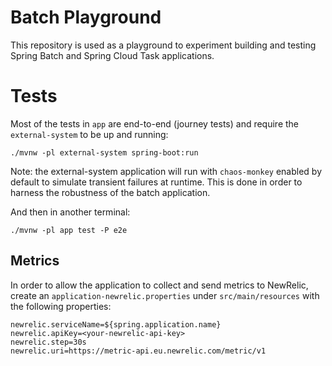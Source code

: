 # Batch Playground

This repository is used as a playground to experiment building and testing Spring Batch and Spring Cloud Task applications.

# Tests

Most of the tests in `app` are end-to-end (journey tests) and require the `external-system` to be up and running:

```
./mvnw -pl external-system spring-boot:run
```

Note: the external-system application will run with `chaos-monkey` enabled by default to simulate transient failures at runtime.
This is done in order to harness the robustness of the batch application.

And then in another terminal:

```
./mvnw -pl app test -P e2e
```

## Metrics

In order to allow the application to collect and send metrics to NewRelic, create an `application-newrelic.properties` under `src/main/resources`
with the following properties:

```
newrelic.serviceName=${spring.application.name}
newrelic.apiKey=<your-newrelic-api-key>
newrelic.step=30s
newrelic.uri=https://metric-api.eu.newrelic.com/metric/v1
```
